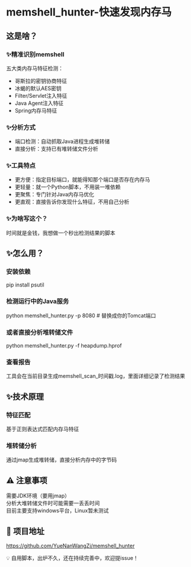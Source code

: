 # memshell_hunter-快速发现内存马

##  这是啥？
###  ✨精准识别memshell
五大类内存马特征检测：  
- 哥斯拉的密钥协商特征  
- 冰蝎的默认AES密钥  
- Filter/Servlet注入特征  
- Java Agent注入特征  
- Spring内存马特征  
###  ✨分析方式
- 端口检测​​：自动抓取Java进程生成堆转储  
- 直接分析​​：支持已有堆转储文件分析    

### ✨工具特点
- ​​更方便：指定目标端口，就能得知那个端口是否存在内存马  
- 更轻量​​：就一个Python脚本，不用装一堆依赖  
- 更聚焦​​：专门针对Java内存马优化  
- 更直观​​：直接告诉你发现什么特征，不用自己分析 

###  ✨为啥写这个？
时间就是金钱，我想做一个秒出检测结果的脚本  

##  ✨怎么用？
### 安装依赖
pip install psutil  
### 检测运行中的Java服务
python memshell_hunter.py -p 8080  # 替换成你的Tomcat端口  
### 或者直接分析堆转储文件
python memshell_hunter.py -f heapdump.hprof
### 查看报告
工具会在当前目录生成memshell_scan_时间戳.log，里面详细记录了检测结果

##  ✨技术原理
###  特征匹配
基于正则表达式匹配内存马特征
###  堆转储分析
通过jmap生成堆转储，直接分析内存中的字节码

## ⚠️ 注意事项
需要JDK环境（要用jmap）  
分析大堆转储文件时可能需要一丢丢时间  
目前主要支持windows平台，Linux暂未测试  

## 🔗 项目地址
https://github.com/YueNanWangZi/memshell_hunter

💡 ​自用脚本，出炉不久，还在持续完善中，欢迎提issue！

